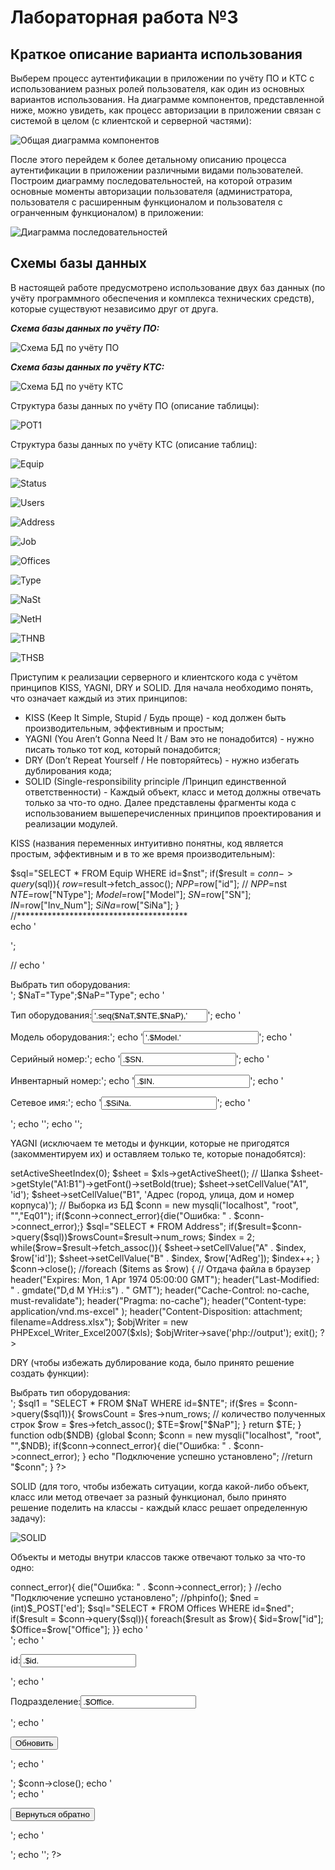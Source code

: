 # Лабораторная работа №3

## Краткое описание варианта использования

Выберем процесс аутентификации в приложении по учёту ПО и КТС с использованием разных ролей пользователя, как один из основных вариантов использования. На диаграмме компонентов, представленной ниже, можно увидеть, как процесс авторизации в приложении связан с системой в целом (с клиентской и серверной частями):

![Общая диаграмма компонентов](https://github.com/Vadim-Charming-Concerts/HSE_Labs_Software_Architecture_/assets/100124384/dd65565c-8e4f-4eba-855a-d5ea99524145)

После этого перейдем к более детальному описанию процесса аутентификации в приложении различными видами пользователей. Построим диаграмму последовательностей, на которой отразим основные моменты авторизации пользователя (администратора, пользователя с расширенным функционалом и пользователя с огранченным функционалом) в приложении:

![Диаграмма последовательностей](https://github.com/Vadim-Charming-Concerts/HSE_Labs_Software_Architecture_/assets/100124384/d8957e42-ad57-4896-b0a7-017d83af20bc)

## Схемы базы данных

В настоящей работе предусмотрено использование двух баз данных (по учёту программного обеспечения и комплекса технических средств), которые существуют независимо друг от друга.

___Схема базы данных по учёту ПО:___

![Схема БД по учёту ПО](https://github.com/Vadim-Charming-Concerts/HSE_Labs_Software_Architecture_/assets/100124384/063a0ba9-b21b-41a8-9033-93f3c2501ef2)

___Схема базы данных по учёту КТС:___

![Схема БД по учёту КТС](https://github.com/Vadim-Charming-Concerts/HSE_Labs_Software_Architecture_/assets/100124384/e73ad181-2264-4ccf-9a89-fd82e7efe067)

Структура базы данных по учёту ПО (описание таблицы):

![POT1](https://github.com/Vadim-Charming-Concerts/HSE_Labs_Software_Architecture_/assets/100124384/4abc914c-00b3-41ea-9458-48ff6badbb6c)

Структура базы данных по учёту КТС (описание таблиц):

![Equip](https://github.com/Vadim-Charming-Concerts/HSE_Labs_Software_Architecture_/assets/100124384/7cc6369f-b13c-46f4-bb0e-89143f0cbb84)

![Status](https://github.com/Vadim-Charming-Concerts/HSE_Labs_Software_Architecture_/assets/100124384/d87483ae-c4a3-43ab-8011-50200eb6e485)

![Users](https://github.com/Vadim-Charming-Concerts/HSE_Labs_Software_Architecture_/assets/100124384/c55e9378-4d58-4c0c-a36e-40cb31826c97)

![Address](https://github.com/Vadim-Charming-Concerts/HSE_Labs_Software_Architecture_/assets/100124384/eafe2ad5-020d-4626-9022-dbbb3d7d2f3c)

![Job](https://github.com/Vadim-Charming-Concerts/HSE_Labs_Software_Architecture_/assets/100124384/0c60a615-b1ea-4097-8816-42c257485a76)

![Offices](https://github.com/Vadim-Charming-Concerts/HSE_Labs_Software_Architecture_/assets/100124384/27b690d3-1acb-4198-8230-84a044b39405)

![Type](https://github.com/Vadim-Charming-Concerts/HSE_Labs_Software_Architecture_/assets/100124384/b6e73d30-0195-4d6a-bc6a-02edb044cd56)

![NaSt](https://github.com/Vadim-Charming-Concerts/HSE_Labs_Software_Architecture_/assets/100124384/5bd9a524-7d56-4b6b-967f-e0b1cecd7b5b)

![NetH](https://github.com/Vadim-Charming-Concerts/HSE_Labs_Software_Architecture_/assets/100124384/84887b24-f464-4e9c-ad02-9c2143815fcb)

![THNB](https://github.com/Vadim-Charming-Concerts/HSE_Labs_Software_Architecture_/assets/100124384/f6eadd1d-2cea-40ab-8c0e-391bdb70c89a)

![THSB](https://github.com/Vadim-Charming-Concerts/HSE_Labs_Software_Architecture_/assets/100124384/7a5b7dda-60c9-4e14-a6fb-4eb1e285f7b3)

Приступим к реализации серверного и клиентского кода с учётом принципов KISS, YAGNI, DRY и SOLID.
Для начала необходимо понять, что означает каждый из этих принципов:
* KISS (Keep It Simple, Stupid / Будь проще) - код должен быть производительным, эффективным и простым;
* YAGNI (You Aren’t Gonna Need It / Вам это не понадобится) - нужно писать только тот код, который понадобится;
* DRY (Don’t Repeat Yourself / Не повторяйтесь) - нужно избегать дублирования кода;
* SOLID (Single-responsibility principle /Принцип единственной ответственности) - Каждый объект, класс и метод должны отвечать только за что-то одно.
Далее представлены фрагменты кода с использованием вышеперечисленных принципов проектирования и реализации модулей.

KISS (названия переменных интуитивно понятны, код является простым, эффективным и в то же время производительным):

$sql="SELECT * FROM Equip WHERE id=$nst";
if($result = $conn->query($sql)){
	$row=$result->fetch_assoc();
	$NPP=$row["id"]; // $NPP=$nst
	$NTE=$row["NType"];
	$Model=$row["Model"];
	$SN=$row["SN"];
	$IN=$row["Inv_Num"];
	$SiNa=$row["SiNa"];
}
//***************************************	
echo '<form  method="post" action="DB_in.php"  target=_parent>';

//	echo '<p>Выбрать тип оборудования:<br>';
$NaT="Type";$NaP="Type";
echo '<p>Тип оборудования:<input type="text" name="Type" 
readonly value="'.seq($NaT,$NTE,$NaP),'">';
    echo '<p>Модель оборудования:';
    echo '<input type="text" name="Model" readonly value="'.$Model.'">';
    echo '<p>Серийный номер:';
    echo '<input type="text" name="SN" readonly value='.$SN.'>';
	echo '<p>Инвентарный номер:';
    echo '<input type="text" name="Inv_Num" readonly value='.$IN.'>';
	echo '<p>Сетевое имя:';
    echo '<input type="text" name="SiNa" readonly value='.$SiNa.'>';
echo '</form>';
echo '</td>';
echo '<td valign="top">';

YAGNI (исключаем те методы и функции, которые не пригодятся (закомментируем их) и оставляем только те, которые понадобятся):

<?php
//echo "UStoExcel.php\n";
//spl_autoload_unregister('autoload');
//echo __DIR__;
require_once __DIR__ .'/PHPExcel/Classes/PHPExcel.php';
require_once __DIR__ .'/PHPExcel/Classes/PHPExcel/Writer/Excel2007.php';
//$items=array();
$xls = new PHPExcel();
$xls->setActiveSheetIndex(0);
$sheet = $xls->getActiveSheet();
// Шапка
$sheet->getStyle("A1:B1")->getFont()->setBold(true);
$sheet->setCellValue("A1", 'id');
$sheet->setCellValue("B1", 'Адрес (город, улица, дом и номер корпуса)');
// Выборка из БД
$conn = new mysqli("localhost", "root", "","Eq01");
if($conn->connect_error){die("Ошибка: " . $conn->connect_error);}
$sql="SELECT * FROM Address";
if($result=$conn->query($sql))$rowsCount=$result->num_rows;
$index = 2;
while($row=$result->fetch_assoc()){
$sheet->setCellValue("A" . $index, $row['id']);
$sheet->setCellValue("B" . $index, $row['AdReg']);
$index++;
}
$conn->close();
//foreach ($items as $row) {
// Отдача файла в браузер
header("Expires: Mon, 1 Apr 1974 05:00:00 GMT");
header("Last-Modified: " . gmdate("D,d M YH:i:s") . " GMT");
header("Cache-Control: no-cache, must-revalidate");
header("Pragma: no-cache");
header("Content-type: application/vnd.ms-excel" );
header("Content-Disposition: attachment; filename=Address.xlsx");
$objWriter = new PHPExcel_Writer_Excel2007($xls);
$objWriter->save('php://output'); 
exit(); 
?>

DRY (чтобы избежать дублирование кода, было принято решение создать функции):

<?php
function seq($NaT,$NTE,$NaP)
{global $conn;
	//	echo '<p>Выбрать тип оборудования:<br>';
$sql1 = "SELECT * FROM $NaT WHERE id=$NTE";
if($res = $conn->query($sql1)){
    $rowsCount = $res->num_rows; // количество полученных строк
	$row = $res->fetch_assoc();
	$TE=$row["$NaP"];
}
return $TE;
}
function odb($NDB)
{global $conn;
	$conn = new mysqli("localhost", "root", "",$NDB);
if($conn->connect_error){
    die("Ошибка: " . $conn->connect_error);
}
echo "Подключение успешно установлено";
//return "$conn";
}
?>

SOLID (для того, чтобы избежать ситуации, когда какой-либо объект, класс или метод отвечает за разный функционал, было принято решение поделить на классы - каждый класс решает определенную задачу):

![SOLID](https://github.com/Vadim-Charming-Concerts/HSE_Labs_Software_Architecture_/assets/100124384/9a4eebdb-f039-4cf5-be25-3cf0d36b1b6c)

Объекты и методы внутри классов также отвечают только за что-то одно:

<?php
//require_once 'connect.php';
$conn = new mysqli("localhost", "root", "","Eq01");
if($conn->connect_error){
    die("Ошибка: " . $conn->connect_error);
}
//echo "Подключение успешно установлено";
//phpinfo();
$ned = (int)$_POST['ed'];
$sql="SELECT * FROM Offices WHERE id=$ned";
if($result = $conn->query($sql)){
	foreach($result as $row){
	$id=$row["id"];
	$Office=$row["Office"];
}}
echo '<form  method="post" action="OFnew1.php" target="_parent">';
echo '<p>id:<input type="text" name="id" readonly value='.$id.'></p>';
echo '<p>Подразделение:<input type="text" name="Office" value='.$Office.'></p>';
echo '<p><input type="submit" value="Обновить"></p>';
echo '</form>';
$conn->close();
echo '<form  method="post" action="main.php" target="_parent">';
echo '<p><input type="submit" value="Вернуться обратно"></p>';
echo '</form>';
   echo '<script>';
//echo 'window.location.href ="main.php";';
echo '</script>'; 
?>
